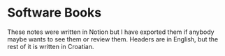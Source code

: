 # Software Books

These notes were written in Notion but I have exported them if anybody maybe wants to see them or review them.
Headers are in English, but the rest of it is written in Croatian.
